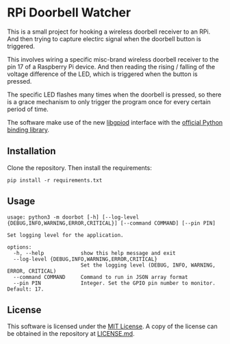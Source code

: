 # RPi Doorbell Watcher

This is a small project for hooking a wireless doorbell receiver to an RPi.
And then trying to capture electirc signal when the doorbell button is triggered.

This involves wiring a specific misc-brand wireless doorbell receiver to the
pin 17 of a Raspberry Pi device. And then reading the rising / falling of the
voltage difference of the LED, which is triggered when the button is pressed.

The specific LED flashes many times when the doorbell is pressed, so there is
a grace mechanism to only trigger the program once for every certain period of
time.

The software make use of the new [libgpiod](https://libgpiod.readthedocs.io/)
interface with the [official Python binding library](https://libgpiod.readthedocs.io/en/latest/python_api.html).


## Installation

Clone the repository. Then install the requirements:

```
pip install -r requirements.txt
```


## Usage

```
usage: python3 -m doorbot [-h] [--log-level {DEBUG,INFO,WARNING,ERROR,CRITICAL}] [--command COMMAND] [--pin PIN]

Set logging level for the application.

options:
  -h, --help            show this help message and exit
  --log-level {DEBUG,INFO,WARNING,ERROR,CRITICAL}
                        Set the logging level (DEBUG, INFO, WARNING, ERROR, CRITICAL)
  --command COMMAND     Command to run in JSON array format
  --pin PIN             Integer. Set the GPIO pin number to monitor. Default: 17.
```

## License

This software is licensed under the [MIT License](https://mit-license.org/).
A copy of the license can be obtained in the repository at [LICENSE.md](LICENSE.md).
